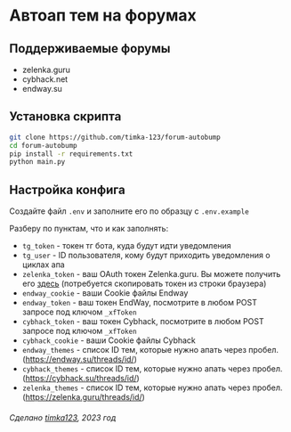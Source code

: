 # Автоап тем на форумах

## Поддерживаемые форумы

* zelenka.guru
* cybhack.net
* endway.su

## Установка скрипта

```bash
git clone https://github.com/timka-123/forum-autobump
cd forum-autobump
pip install -r requirements.txt
python main.py
```

## Настройка конфига

Создайте файл `.env` и заполните его по образцу с `.env.example`

Разберу по пунктам, что и как заполнять:

* `tg_token` - токен тг бота, куда будут идти уведомления
* `tg_user` - ID пользователя, кому будут приходить уведомления о циклах апа
* `zelenka_token` - ваш OAuth токен Zelenka.guru. Вы можете получить его [здесь](https://zelenka.guru/account/authorize?client_id=1rrspe9aiw&response_type=token&scope=basic+read+post) (потребуется скопировать токен из строки браузера)
* `endway_cookie` - ваши Cookie файлы Endway
* `endway_token` - ваш токен EndWay, посмотрите в любом POST запросе под ключом `_xfToken`
* `cybhack_token` - ваш токен Cybhack, посмотрите в любом POST запросе под ключом `_xfToken`
* `cybhack_cookie` - ваши Cookie файлы Cybhack
* `endway_themes` - список ID тем, которые нужно апать через пробел. (https://endway.su/threads/id/)
* `cybhack_themes` - список ID тем, которые нужно апать через пробел. (https://cybhack.su/threads/id/)
* `zelenka_themes` - список ID тем, которые нужно апать через пробел. (https://zelenka.guru/threads/id/)


###### Сделано [timka123](https://t.me/t1wk4), 2023 год

